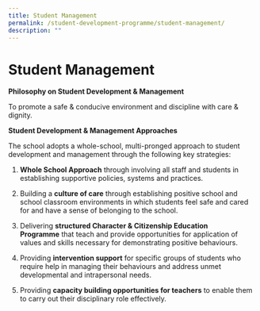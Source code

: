 ```yaml
---
title: Student Management
permalink: /student-development-programme/student-management/
description: ""
---
```


# Student Management

**Philosophy on Student Development & Management**

To promote a safe & conducive environment and discipline with care & dignity.

**Student Development & Management Approaches**

The school adopts a whole-school, multi-pronged approach to student development and management through the following key strategies:

1.  **Whole School Approach** through involving all staff and students in establishing supportive policies, systems and practices.  
    
2.  Building a **culture of care** through establishing positive school and school classroom environments in which students feel safe and cared for and have a sense of belonging to the school.  

3.  Delivering **structured Character & Citizenship Education Programme** that teach and provide opportunities for application of values and skills necessary for demonstrating positive behaviours.  
  
4.  Providing **intervention support** for specific groups of students who require help in managing their behaviours and address unmet developmental and intrapersonal needs.    
    
5.  Providing **capacity building opportunities for teachers** to enable them to carry out their disciplinary role effectively.